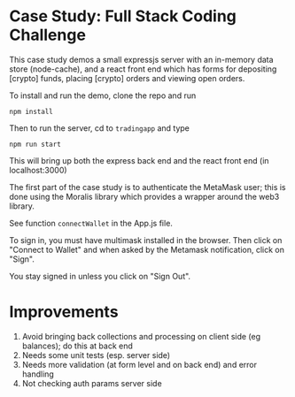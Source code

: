 # Case Study: Full Stack Coding Challenge

This case study demos a small expressjs server with an in-memory data store (node-cache), and a react front end which has forms for depositing [crypto] funds, placing [crypto] orders and viewing open orders.

To install and run the demo, clone the repo and run

`npm install`

Then to run the server, cd to `tradingapp` and type

`npm run start`

This will bring up both the express back end and the react front end (in localhost:3000)

The first part of the case study is to authenticate the MetaMask user; this is done using the Moralis library which provides a wrapper around the web3 library.

See function
`connectWallet` in the App.js file.

To sign in, you must have multimask installed in the browser. Then click on "Connect to Wallet" and when asked by the Metamask notification, click on "Sign".

You stay signed in unless you click on "Sign Out".

# Improvements

1. Avoid bringing back collections and processing on client side (eg balances); do this at back end
2. Needs some unit tests (esp. server side)
3. Needs more validation (at form level and on back end) and error handling
4. Not checking auth params server side


